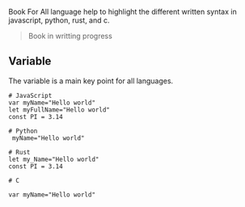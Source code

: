Book For All language help to highlight the different written syntax in javascript, python, rust, and c. 

> Book in writting progress 

## Variable
The variable is a main key point for all languages. 

```code
# JavaScript
var myName="Hello world"
let myFullName="Hello world"
const PI = 3.14

# Python
 myName="Hello world"

# Rust
let my_Name="Hello world"
const PI = 3.14

# C

var myName="Hello world"

```

